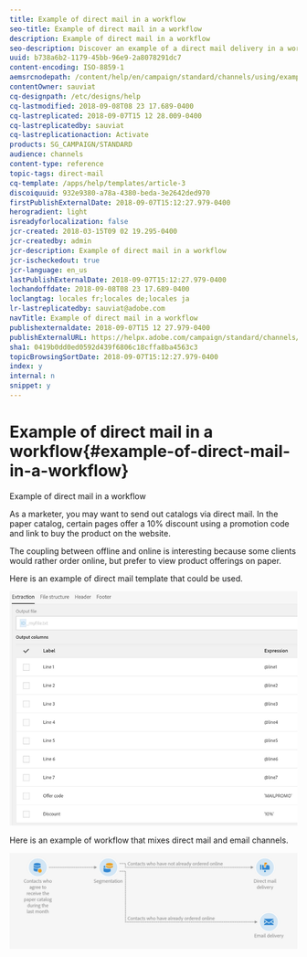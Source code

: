 ```yaml
---
title: Example of direct mail in a workflow
seo-title: Example of direct mail in a workflow
description: Example of direct mail in a workflow
seo-description: Discover an example of a direct mail delivery in a workflow.
uuid: b738a6b2-1179-45bb-96e9-2a8078291dc7
content-encoding: ISO-8859-1
aemsrcnodepath: /content/help/en/campaign/standard/channels/using/example-of-direct-mail-in-a-workflow
contentOwner: sauviat
cq-designpath: /etc/designs/help
cq-lastmodified: 2018-09-08T08 23 17.689-0400
cq-lastreplicated: 2018-09-07T15 12 28.009-0400
cq-lastreplicatedby: sauviat
cq-lastreplicationaction: Activate
products: SG_CAMPAIGN/STANDARD
audience: channels
content-type: reference
topic-tags: direct-mail
cq-template: /apps/help/templates/article-3
discoiquuid: 932e9380-a78a-4380-beda-3e2642ded970
firstPublishExternalDate: 2018-09-07T15:12:27.979-0400
herogradient: light
isreadyforlocalization: false
jcr-created: 2018-03-15T09 02 19.295-0400
jcr-createdby: admin
jcr-description: Example of direct mail in a workflow
jcr-ischeckedout: true
jcr-language: en_us
lastPublishExternalDate: 2018-09-07T15:12:27.979-0400
lochandoffdate: 2018-09-08T08 23 17.689-0400
loclangtag: locales fr;locales de;locales ja
lr-lastreplicatedby: sauviat@adobe.com
navTitle: Example of direct mail in a workflow
publishexternaldate: 2018-09-07T15 12 27.979-0400
publishExternalURL: https://helpx.adobe.com/campaign/standard/channels/using/example-of-direct-mail-in-a-workflow.html
sha1: 0419b0dd0ed0592d439f6806c18cffa8ba4563c3
topicBrowsingSortDate: 2018-09-07T15:12:27.979-0400
index: y
internal: n
snippet: y
---
```


# Example of direct mail in a workflow{#example-of-direct-mail-in-a-workflow}

Example of direct mail in a workflow

As a marketer, you may want to send out catalogs via direct mail. In the paper catalog, certain pages offer a 10% discount using a promotion code and link to buy the product on the website.

The coupling between offline and online is interesting because some clients would rather order online, but prefer to view product offerings on paper.

Here is an example of direct mail template that could be used.

![](assets/direct_mail_9.png)

Here is an example of workflow that mixes direct mail and email channels.

![](assets/direct_mail_10.png)

